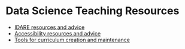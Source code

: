 # Data Science Teaching Resources

- [IDARE resources and advice](./idare_resources_and_advice.md)
- [Accessibility resources and advice](./accessibility_resources_and_advice.md)
- [Tools for curriculum creation and maintenance](./tools_for_curriculum_maintenance.md)
